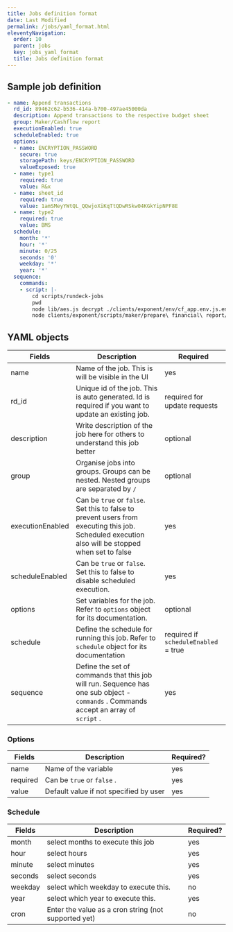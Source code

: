 ```yaml
---
title: Jobs definition format
date: Last Modified 
permalink: /jobs/yaml_format.html
eleventyNavigation:
  order: 10
  parent: jobs
  key: jobs_yaml_format
  title: Jobs definition format
---
```


## Sample job definition
```yaml
- name: Append transactions
  rd_id: 89462c62-b536-414a-b700-497ae45000da
  description: Append transactions to the respective budget sheet
  group: Maker/Cashflow report
  executionEnabled: true
  scheduleEnabled: true
  options:
  - name: ENCRYPTION_PASSWORD
    secure: true
    storagePath: keys/ENCRYPTION_PASSWORD
    valueExposed: true
  - name: type1
    required: true
    value: R&x
  - name: sheet_id
    required: true
    value: 1amSMeyYWtQL_QQwjoXiKqTtQDwRSkw04KGkYipNPF8E
  - name: type2
    required: true
    value: BMS
  schedule:
    month: '*'
    hour: '*'
    minute: 0/25
    seconds: '0'
    weekday: '*'
    year: '*'
  sequence:
    commands:
    - script: |-
        cd scripts/rundeck-jobs
        pwd
        node lib/aes.js decrypt ./clients/exponent/env/cf_app.env.js.enc @option.ENCRYPTION_PASSWORD@
        node clients/exponent/scripts/maker/prepare\ financial\ report/append_transactions.js  --type1 @option.type1@ --type2 @option.type2@ --sheet_id @option.sheet_id@
```

## YAML objects
| Fields | Description | Required |
|----|----|----|
| name | Name of the job. This is will be visible in the UI | yes |
| rd_id | Unique id of the job. This is auto generated. Id is required if you want to update an existing job.  | required for update requests |
| description | Write description of the job here for others to understand this job better | optional |
| group | Organise jobs into groups. Groups can be nested. Nested groups are separated by `/` | optional |
| executionEnabled | Can be `true` or `false`. Set this to false to prevent users from executing this job. Scheduled execution also will be stopped when set to false | yes |
| scheduleEnabled | Can be `true` or `false`. Set this to false to disable scheduled execution.  | yes |
| options | Set variables for the job. Refer to `options` object for its documentation.  | optional |
| schedule | Define the schedule for running this job. Refer to `schedule` object for its documentation | required if `scheduleEnabled` = true |
| sequence | Define the set of commands that this job will run. Sequence has one sub object - `commands` . Commands accept an array of `script` .  | yes |


### Options

| Fields | Description | Required? |
|----|----|----|
| name | Name of the variable | yes |
| required | Can be `true` or `false` . | yes |
| value | Default value if not specified by user | yes |

### Schedule

| Fields | Description | Required? |
|----|----|----|
| month | select months to execute this job | yes |
| hour | select hours | yes |
| minute | select minutes | yes |
| seconds | select seconds  | yes |
| weekday | select which weekday to execute this. | no |
| year | select which year to execute this.  | yes |
| cron | Enter the value as a cron string (not supported yet) | no |
